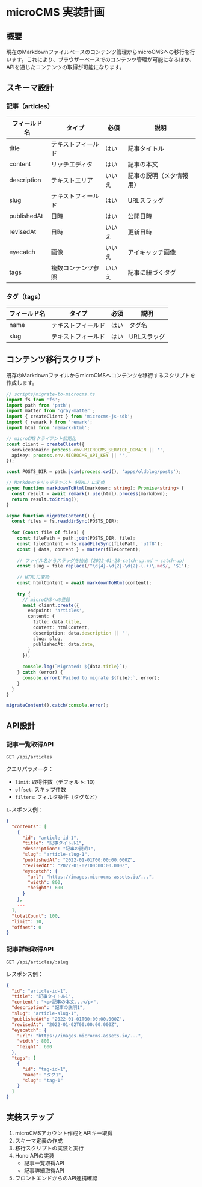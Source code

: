 # microCMS 実装計画

## 概要

現在のMarkdownファイルベースのコンテンツ管理からmicroCMSへの移行を行います。これにより、ブラウザーベースでのコンテンツ管理が可能になるほか、APIを通じたコンテンツの取得が可能になります。

## スキーマ設計

### 記事（articles）

| フィールド名 | タイプ | 必須 | 説明 |
|------------|------|-----|------|
| title | テキストフィールド | はい | 記事タイトル |
| content | リッチエディタ | はい | 記事の本文 |
| description | テキストエリア | いいえ | 記事の説明（メタ情報用） |
| slug | テキストフィールド | はい | URLスラッグ |
| publishedAt | 日時 | はい | 公開日時 |
| revisedAt | 日時 | いいえ | 更新日時 |
| eyecatch | 画像 | いいえ | アイキャッチ画像 |
| tags | 複数コンテンツ参照 | いいえ | 記事に紐づくタグ |

### タグ（tags）

| フィールド名 | タイプ | 必須 | 説明 |
|------------|------|-----|------|
| name | テキストフィールド | はい | タグ名 |
| slug | テキストフィールド | はい | URLスラッグ |

## コンテンツ移行スクリプト

既存のMarkdownファイルからmicroCMSへコンテンツを移行するスクリプトを作成します。

```typescript
// scripts/migrate-to-microcms.ts
import fs from 'fs';
import path from 'path';
import matter from 'gray-matter';
import { createClient } from 'microcms-js-sdk';
import { remark } from 'remark';
import html from 'remark-html';

// microCMSクライアント初期化
const client = createClient({
  serviceDomain: process.env.MICROCMS_SERVICE_DOMAIN || '',
  apiKey: process.env.MICROCMS_API_KEY || '',
});

const POSTS_DIR = path.join(process.cwd(), 'apps/oldblog/posts');

// Markdownをリッチテキスト（HTML）に変換
async function markdownToHtml(markdown: string): Promise<string> {
  const result = await remark().use(html).process(markdown);
  return result.toString();
}

async function migrateContent() {
  const files = fs.readdirSync(POSTS_DIR);
  
  for (const file of files) {
    const filePath = path.join(POSTS_DIR, file);
    const fileContent = fs.readFileSync(filePath, 'utf8');
    const { data, content } = matter(fileContent);
    
    // ファイル名からスラッグを抽出 (2022-01-28-catch-up.md → catch-up)
    const slug = file.replace(/^\d{4}-\d{2}-\d{2}-(.+)\.md$/, '$1');
    
    // HTMLに変換
    const htmlContent = await markdownToHtml(content);
    
    try {
      // microCMSへの登録
      await client.create({
        endpoint: 'articles',
        content: {
          title: data.title,
          content: htmlContent,
          description: data.description || '',
          slug: slug,
          publishedAt: data.date,
        }
      });
      
      console.log(`Migrated: ${data.title}`);
    } catch (error) {
      console.error(`Failed to migrate ${file}:`, error);
    }
  }
}

migrateContent().catch(console.error);
```

## API設計

### 記事一覧取得API

```
GET /api/articles
```

クエリパラメータ：
- `limit`: 取得件数（デフォルト: 10）
- `offset`: スキップ件数
- `filters`: フィルタ条件（タグなど）

レスポンス例：
```json
{
  "contents": [
    {
      "id": "article-id-1",
      "title": "記事タイトル1",
      "description": "記事の説明1",
      "slug": "article-slug-1",
      "publishedAt": "2022-01-01T00:00:00.000Z",
      "revisedAt": "2022-01-02T00:00:00.000Z",
      "eyecatch": {
        "url": "https://images.microcms-assets.io/...",
        "width": 800,
        "height": 600
      }
    },
    ...
  ],
  "totalCount": 100,
  "limit": 10,
  "offset": 0
}
```

### 記事詳細取得API

```
GET /api/articles/:slug
```

レスポンス例：
```json
{
  "id": "article-id-1",
  "title": "記事タイトル1",
  "content": "<p>記事の本文...</p>",
  "description": "記事の説明1",
  "slug": "article-slug-1",
  "publishedAt": "2022-01-01T00:00:00.000Z",
  "revisedAt": "2022-01-02T00:00:00.000Z",
  "eyecatch": {
    "url": "https://images.microcms-assets.io/...",
    "width": 800,
    "height": 600
  },
  "tags": [
    {
      "id": "tag-id-1",
      "name": "タグ1",
      "slug": "tag-1"
    }
  ]
}
```

## 実装ステップ

1. microCMSアカウント作成とAPIキー取得
2. スキーマ定義の作成
3. 移行スクリプトの実装と実行
4. Hono APIの実装
   - 記事一覧取得API
   - 記事詳細取得API
5. フロントエンドからのAPI連携確認
